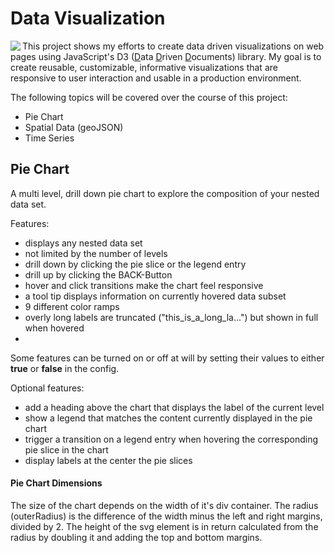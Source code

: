 # Data Visualization

<img src="https://d3js.org/logo.svg" align="left">

This project shows my efforts to create data driven visualizations on web pages using JavaScript's D3 (<u>D</u>ata <u>D</u>riven <u>D</u>ocuments) library. My goal is to create reusable, customizable, informative visualizations that are responsive to user interaction and usable in a production environment.

The following topics will be covered over the course of this project:

* Pie Chart
* Spatial Data (geoJSON)
* Time Series

## Pie Chart

A multi level, drill down pie chart to explore the composition of your nested data set.

Features:

* displays any nested data set
* not limited by the number of levels
* drill down by clicking the pie slice or the legend entry
* drill up by clicking the BACK-Button
* hover and click transitions make the chart feel responsive
* a tool tip displays information on currently hovered data subset
* 9 different color ramps
* overly long labels are truncated ("this_is_a_long_la...") but shown in full when hovered
*

Some features can be turned on or off at will by setting their values to either <b>true</b> or <b>false</b> in the config.

Optional features:

* add a heading above the chart that displays the label of the current level
* show a legend that matches the content currently displayed in the pie chart
* trigger a transition on a legend entry when hovering the corresponding pie slice in the chart
* display labels at the center the pie slices

#### Pie Chart Dimensions

The size of the chart depends on the width of it's div container. The radius (outerRadius) is the difference of the width minus the left and right margins, divided by 2. The height of the svg element is in return calculated from the radius by doubling it and adding the top and bottom margins.
